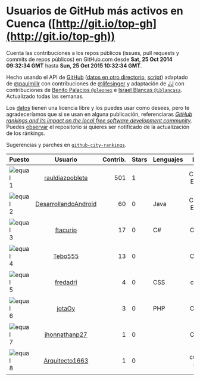 
# Usuarios de GitHub más activos en Cuenca ([http://git.io/top-gh](http://git.io/top-gh))



  Cuenta las contribuciones a los repos públicos (issues, pull requests y commits de repos públicos) en GitHub.com desde  **Sat, 25 Oct 2014 09:32:34 GMT** hasta **Sun, 25 Oct 2015 10:32:34 GMT**.

  Hecho usando el API de [GitHub](http://github.com) ([datos en otro directorio](https://github.com/JJ/top-github-users-data/tree/master/data), [script](https://github.com/JJ/top-github-users)) adaptado de [@paulmillr](https://github.com/paulmillr) con contribuciones de [@lifesinger](https://github.com/lifesinger) y adaptación de [JJ](http://jj.github.io) con contribuciones de [Benito Palacios `@pleonex`](http://github.com/pleonex) e [Israel Blancas `@iblancasa`](https://github.com/iblancasa). Actualizado todas las semanas.

  Los [datos](https://github.com/JJ/top-github-users-data/tree/master/data) tienen una licencia libre y los puedes usar como desees, pero te agradeceríamos que si se usan en alguna publicación, referenciaras [*GitHub rankings and its impact on the local free software development community*](https://thewinnower.com/papers/github-rankings-and-its-impact-on-the-local-free-software-development-community). Puedes [observar](https://github.com/JJ/top-github-users-data/subscription) el repositorio si quieres ser notificado de la actualización de los ránkings.

  Sugerencias y parches en [`github-city-rankings`](http://github.com/JJ/github-city-rankings).


| Puesto   |  Usuario  |Contrib.| Stars | Lenguajes   |      Lugar      |  Avatar  |
|----------|:---------:|-------:|-------|-------------|:---------------:|----------|
|![equal](https://raw.githubusercontent.com/JJ/github-city-rankings/master/img/equal.gif) 1 | [rauldiazpoblete](https://github.com/rauldiazpoblete) | 501 | 1 |  | Cuenca, España | <img src='https://avatars1.githubusercontent.com/u/1359792?v=3&s=64' width="64" title='Raúl Díaz Poblete'> |
|![equal](https://raw.githubusercontent.com/JJ/github-city-rankings/master/img/equal.gif) 2 | [DesarrollandoAndroid](https://github.com/DesarrollandoAndroid) | 60 | 0 | Java | Cuenca, España | <img src='https://avatars1.githubusercontent.com/u/7956170?v=3&s=64' width="64" title='Desarrollando Android'> |
|![equal](https://raw.githubusercontent.com/JJ/github-city-rankings/master/img/equal.gif) 3 | [ftacurip](https://github.com/ftacurip) | 17 | 0 | C# | Cuenca | <img src='https://avatars2.githubusercontent.com/u/13069456?v=3&s=64' width="64" title='Fredy Tacuri'> |
|![equal](https://raw.githubusercontent.com/JJ/github-city-rankings/master/img/equal.gif) 4 | [Tebo555](https://github.com/Tebo555) | 13 | 0 |  | Cuenca | <img src='https://avatars1.githubusercontent.com/u/3661837?v=3&s=64' width="64" title='Esteban Vintimilla'> |
|![equal](https://raw.githubusercontent.com/JJ/github-city-rankings/master/img/equal.gif) 5 | [fredadri](https://github.com/fredadri) | 4 | 0 | CSS | cuenca | <img src='https://avatars1.githubusercontent.com/u/4308791?v=3&s=64' width="64" title='freddy'> |
|![equal](https://raw.githubusercontent.com/JJ/github-city-rankings/master/img/equal.gif) 6 | [jotaOy](https://github.com/jotaOy) | 3 | 0 | PHP | Cuenca | <img src='https://avatars3.githubusercontent.com/u/13277260?v=3&s=64' width="64" title='Jonnathan Oyervide'> |
|![equal](https://raw.githubusercontent.com/JJ/github-city-rankings/master/img/equal.gif) 7 | [jhonnathanp27](https://github.com/jhonnathanp27) | 1 | 0 |  | Cuenca | <img src='https://avatars3.githubusercontent.com/u/12394226?v=3&s=64' width="64" title='jhonnathan Paul'> |
|![equal](https://raw.githubusercontent.com/JJ/github-city-rankings/master/img/equal.gif) 8 | [Arquitecto1663](https://github.com/Arquitecto1663) | 1 | 0 |  | cuenca, spain | <img src='https://avatars2.githubusercontent.com/u/13456548?v=3&s=64' width="64" title='Arquitecto1663'> |
